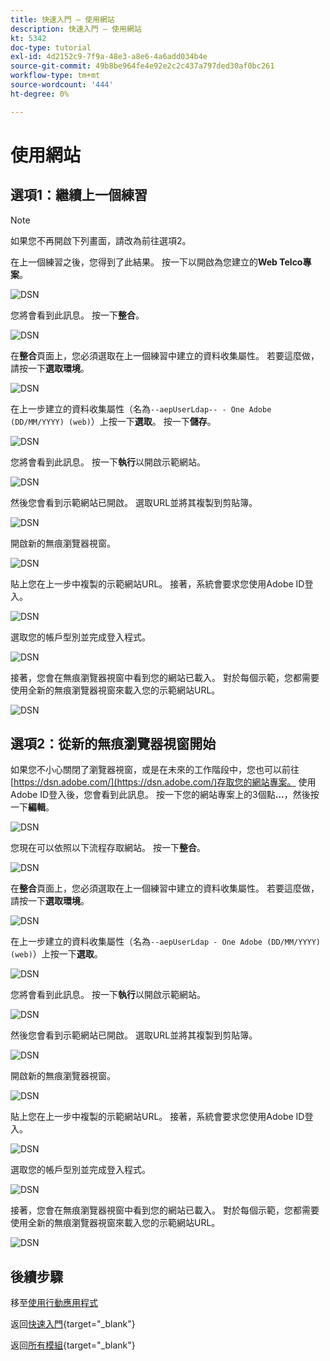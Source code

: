 ```yaml
---
title: 快速入門 — 使用網站
description: 快速入門 — 使用網站
kt: 5342
doc-type: tutorial
exl-id: 4d2152c9-7f9a-48e3-a8e6-4a6add034b4e
source-git-commit: 49b8be964fe4e92e2c2c437a797ded30af0bc261
workflow-type: tm+mt
source-wordcount: '444'
ht-degree: 0%

---
```


# 使用網站

## 選項1：繼續上一個練習

>[!NOTE]
>
>如果您不再開啟下列畫面，請改為前往選項2。

在上一個練習之後，您得到了此結果。 按一下以開啟為您建立的&#x200B;**Web Telco專案**。

![DSN](./images/dsn5a.png)

您將會看到此訊息。 按一下&#x200B;**整合**。

![DSN](./images/web1.png)

在&#x200B;**整合**&#x200B;頁面上，您必須選取在上一個練習中建立的資料收集屬性。 若要這麼做，請按一下&#x200B;**選取環境**。

![DSN](./images/web2.png)

在上一步建立的資料收集屬性（名為`--aepUserLdap-- - One Adobe (DD/MM/YYYY) (web)`）上按一下&#x200B;**選取**。 按一下&#x200B;**儲存**。

![DSN](./images/web2a.png)

您將會看到此訊息。 按一下&#x200B;**執行**&#x200B;以開啟示範網站。

![DSN](./images/web2b.png)

然後您會看到示範網站已開啟。 選取URL並將其複製到剪貼簿。

![DSN](./images/web3.png)

開啟新的無痕瀏覽器視窗。

![DSN](./images/web4.png)

貼上您在上一步中複製的示範網站URL。 接著，系統會要求您使用Adobe ID登入。

![DSN](./images/web5.png)

選取您的帳戶型別並完成登入程式。

![DSN](./images/web6.png)

接著，您會在無痕瀏覽器視窗中看到您的網站已載入。 對於每個示範，您都需要使用全新的無痕瀏覽器視窗來載入您的示範網站URL。

![DSN](./images/web7.png)

## 選項2：從新的無痕瀏覽器視窗開始

如果您不小心關閉了瀏覽器視窗，或是在未來的工作階段中，您也可以前往[https://dsn.adobe.com/](https://dsn.adobe.com/)存取您的網站專案。 使用Adobe ID登入後，您會看到此訊息。 按一下您的網站專案上的3個點&#x200B;**...**，然後按一下&#x200B;**編輯**。

![DSN](./images/web8.png)

您現在可以依照以下流程存取網站。 按一下&#x200B;**整合**。

![DSN](./images/web1.png)

在&#x200B;**整合**&#x200B;頁面上，您必須選取在上一個練習中建立的資料收集屬性。 若要這麼做，請按一下&#x200B;**選取環境**。

![DSN](./images/web2.png)

在上一步建立的資料收集屬性（名為`--aepUserLdap - One Adobe (DD/MM/YYYY) (web)`）上按一下&#x200B;**選取**。

![DSN](./images/web2a.png)

您將會看到此訊息。 按一下&#x200B;**執行**&#x200B;以開啟示範網站。

![DSN](./images/web2b.png)

然後您會看到示範網站已開啟。 選取URL並將其複製到剪貼簿。

![DSN](./images/web3.png)

開啟新的無痕瀏覽器視窗。

![DSN](./images/web4.png)

貼上您在上一步中複製的示範網站URL。 接著，系統會要求您使用Adobe ID登入。

![DSN](./images/web5.png)

選取您的帳戶型別並完成登入程式。

![DSN](./images/web6.png)

接著，您會在無痕瀏覽器視窗中看到您的網站已載入。 對於每個示範，您都需要使用全新的無痕瀏覽器視窗來載入您的示範網站URL。

![DSN](./images/web7.png)

## 後續步驟

移至[使用行動應用程式](./ex5.md)

返回[快速入門](./getting-started.md){target="_blank"}

返回[所有模組](./../../../overview.md){target="_blank"}